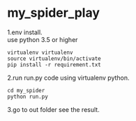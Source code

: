 # my_spider_play
1.env install.  
use python 3.5 or higher
```
virtualenv virtualenv
source virtualenv/bin/activate
pip install -r requirement.txt
```

2.run run.py code using virtualenv python.  
```
cd my_spider
python run.py
```

3.go to out folder see the result.  
